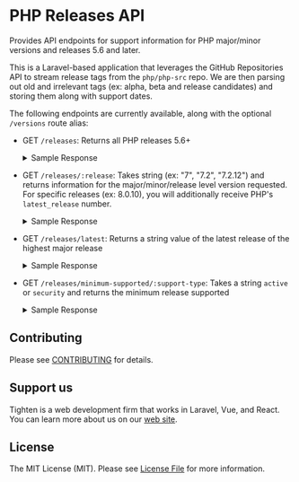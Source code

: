 # PHP Releases API

Provides API endpoints for support information for PHP major/minor versions and releases 5.6 and later.


This is a Laravel-based application that leverages the GitHub Repositories API to stream release tags from the `php/php-src` repo. We are then parsing out old and irrelevant tags (ex: alpha, beta and release candidates) and storing them along with support dates.

The following endpoints are currently available, along with the optional `/versions` route alias:
- GET `/releases`: Returns all PHP releases 5.6+
    <details>
        <summary>Sample Response</summary>

  ```json
    [{
      "id": 1,
      "major": 8,
      "minor": 0,
      "release": 10,
      "tagged_at": "2021-08-24T17:48:14.000000Z",
      "active_support_until": "2022-11-26T18:03:09.000000Z",
      "security_support_until": "2023-11-26T18:03:09.000000Z",
      "created_at": "2021-09-10T17:53:23.000000Z",
      "updated_at": "2021-09-10T17:53:23.000000Z",
      "needs_patch": false,
      "needs_upgrade": false,
      "changelog_url": "https://www.php.net/ChangeLog-8.php#8.0.10"
    },
    {
      "id": 4,
      "major": 8,
      "minor": 0,
      "release": 9,
      "tagged_at": "2021-07-29T14:58:35.000000Z",
      "active_support_until": "2022-11-26T18:03:09.000000Z",
      "security_support_until": "2023-11-26T18:03:09.000000Z",
      "created_at": "2021-09-10T17:53:23.000000Z",
      "updated_at": "2021-09-10T17:53:23.000000Z",
      "needs_patch": true,
      "needs_upgrade": false,
      "changelog_url": "https://www.php.net/ChangeLog-8.php#8.0.9"
    },
    {
      "id": 6,
      "major": 8,
      "minor": 0,
      "release": 8,
      "tagged_at": "2021-06-29T09:56:31.000000Z",
      "active_support_until": "2022-11-26T18:03:09.000000Z",
      "security_support_until": "2023-11-26T18:03:09.000000Z",
      "created_at": "2021-09-10T17:53:23.000000Z",
      "updated_at": "2021-09-10T17:53:23.000000Z",
      "needs_patch": true,
      "needs_upgrade": false,
      "changelog_url": "https://www.php.net/ChangeLog-8.php#8.0.8"
    }, ...]
    ```
</details>

- GET `/releases/:release`: Takes string (ex: "7", "7.2", "7.2.12") and returns information for the major/minor/release level version requested. For specific releases (ex: 8.0.10), you will additionally receive PHP's `latest_release` number.
  <details>
        <summary>Sample Response</summary>
  
  ```json
  {
    "provided": {
      "id": 85,
      "major": 7,
      "minor": 3,
      "release": 3,
      "tagged_at": "2019-03-05T13:49:42.000000Z",
      "active_support_until": "2020-12-06T16:08:24.000000Z",
      "security_support_until": "2021-12-06T16:08:24.000000Z",
      "created_at": "2021-09-10T17:53:24.000000Z",
      "updated_at": "2021-09-10T17:53:24.000000Z",
      "needs_patch": true,
      "needs_upgrade": true,
      "changelog_url": "https://www.php.net/ChangeLog-7.php#7.3.3"
    },
    "latest_release": "8.0.10"
  }
    ```
  </details>
- GET `/releases/latest`: Returns a string value of the latest release of the highest major release
  <details>
  <summary>Sample Response</summary>

  ```
  "8.0.10"
    ```
    </details>
- GET `/releases/minimum-supported/:support-type`: Takes a string `active` or `security` and returns the minimum release supported
    <details>
        <summary>Sample Response</summary>
  
  ```json
  {
    "id": 2,
    "major": 7,
    "minor": 4,
    "release": 23,
    "tagged_at": "2021-08-24T17:35:21.000000Z",
    "active_support_until": "2021-11-28T20:46:01.000000Z",
    "security_support_until": "2022-11-28T20:46:01.000000Z",
    "created_at": "2021-09-10T17:53:23.000000Z",
    "updated_at": "2021-09-10T17:53:23.000000Z",
    "needs_patch": false,
    "needs_upgrade": false,
    "changelog_url": "https://www.php.net/ChangeLog-7.php#7.4.23"
  }
    ```
</details>



## Contributing

Please see [CONTRIBUTING](CONTRIBUTING.md) for details.

## Support us

Tighten is a web development firm that works in Laravel, Vue, and React. You can learn more about us on our [web site](https://tighten.co/).

## License

The MIT License (MIT). Please see [License File](LICENSE.md) for more information.
